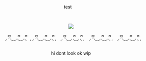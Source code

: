 <p align="center">  ‎ ‎ ‎ ‎ ‎  ‎ ‎ ‎ ‎ ‎  ‎ ‎ ‎ ‎ ‎  ‎ ‎ ‎ ‎ ‎ test  ‎ ‎ ‎ ‎ ‎  ‎ ‎ ‎ ‎ ‎ ‎ ‎ ‎ ‎ ‎  ‎ ‎ ‎ ‎ ‎   ‎ ‎ ‎ ‎ ‎ <p align="center">‎
<p align="center">
 <img src=https://files.catbox.moe/cct89w.png>
</p>

<p align="center">
⠀ ◞  ྀི◟ ͜  ◞ ྀི◟  ͜  ◞ ྀི◟⠀, ◞  ྀི◟ ͜  ◞ ྀི◟  ͜  ◞ ྀི◟ ,⠀ ◞  ྀི◟ ͜  ◞ ྀི◟  ͜  ◞ ྀི◟  ,⠀ ◞  ྀི◟ ͜  ◞ ྀི◟  ͜  ◞ ྀི◟ ,⠀ ◞  ྀི◟ ͜  ◞ ྀི◟  ͜  ◞ ྀི◟ ,
</p>
<p align="center">
 hi dont look ok wip
</p>
